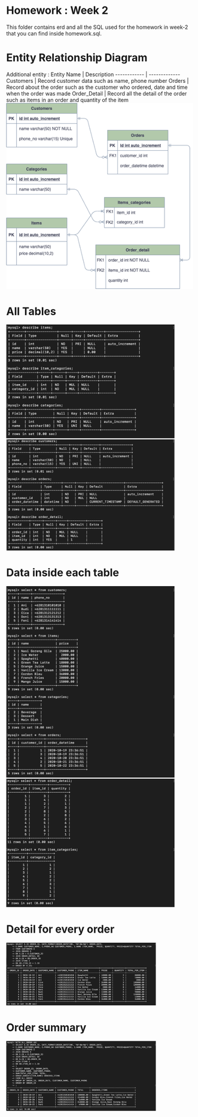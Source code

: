 # Homework : Week 2
This folder contains erd and all the SQL used for the homework in week-2 that you can find inside homework.sql. 

# Entity Relationship Diagram
Additional entity : 
Entity Name | Description
------------ | -------------
Customers | Record customer data such as name, phone number
Orders | Record about the order such as the customer who ordered, date and time when the order was made
Order_Detail | Record all the detail of the order such as items in an order and quantity of the item
<br>
<img src="all_screenshots/homework2_erd.png" width=500>

# All Tables
<img src="all_screenshots/describe_table_1.png" width=450>
<br>
<img src="all_screenshots/describe_table_2.png" width=450>

# Data inside each table
<img src="all_screenshots/data_1.png" width=450>
<br>
<img src="all_screenshots/data_2.png" width=450>

# Detail for every order
<img src="all_screenshots/detail_all_order.png" width=400>

# Order summary
<img src="all_screenshots/order_summary.png" width=400>
